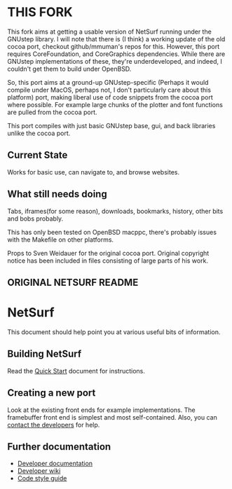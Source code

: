 
THIS FORK
=======

This fork aims at getting a usable version of NetSurf running under the
GNUstep library. I will note that there is (I think) a working update of
the old cocoa port, checkout github/mmuman's repos for this. However,
this port requires CoreFoundation, and CoreGraphics dependencies. While there
are GNUstep implementations of these, they're underdeveloped, and indeed, I 
couldn't get them to build under OpenBSD.

So, this port aims at a ground-up GNUstep-specific (Perhaps it would compile 
under MacOS, perhaps not, I don't particularly care about this platform) port,
making liberal use of code snippets from the cocoa port where possible. For
example large chunks of the plotter and font functions are pulled from the 
cocoa port.

This port compiles with just basic GNUstep base, gui, and back libraries 
unlike the cocoa port.

Current State
----------------
Works for basic use, can navigate to, and browse websites.

What still needs doing
----------------
Tabs, iframes(for some reason), downloads, bookmarks, history, 
other bits and bobs probably.


This has only been tested on OpenBSD macppc, there's probably issues with
the Makefile on other platforms.


Props to Sven Weidauer for the original cocoa port. Original copyright notice
has been included in files consisting of large parts of his work.

ORIGINAL NETSURF README
----------------

NetSurf
=======

This document should help point you at various useful bits of information.


Building NetSurf
----------------

Read the [Quick Start](docs/quick-start.md) document for instructions.


Creating a new port
-------------------

Look at the existing front ends for example implementations.
The framebuffer front end is simplest and most self-contained.
Also, you can [contact the developers](http://www.netsurf-browser.org/contact/)
for help.


Further documentation
---------------------

* [Developer documentation](http://www.netsurf-browser.org/developers/)
* [Developer wiki](http://wiki.netsurf-browser.org/Documentation/)
* [Code style guide](http://www.netsurf-browser.org/developers/StyleGuide.pdf)
